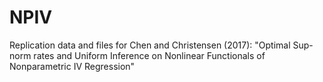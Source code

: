 # NPIV
Replication data and files for Chen and Christensen (2017): "Optimal Sup-norm rates and Uniform Inference on Nonlinear Functionals of Nonparametric IV Regression"
